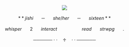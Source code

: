 <p align="center">
<img src="https://github.com/user-attachments/assets/e61e9ff1-a60f-4b59-8f7f-efa39b401ca6"/>
</p>

$$**jishiㅤㅤ─ㅤㅤshe/herㅤㅤ─ㅤㅤsixteen**$$

$$whisperㅤㅤ2ㅤㅤinteractㅤㅤㅤㅤㅤㅤreadㅤㅤstrwpgㅤㅤ.$$


<p align="center">────── · · ㅤ♱ ㅤ· · ──────
</p>
